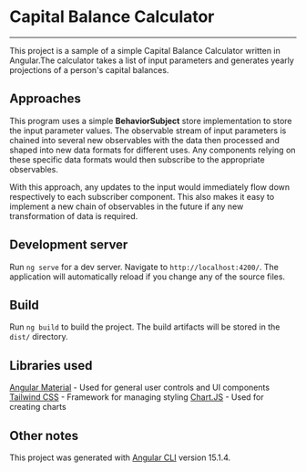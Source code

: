 # Capital Balance Calculator
---

This project is a sample of a simple Capital Balance Calculator written in Angular.The calculator takes a list of input parameters and generates yearly projections of a person's capital balances. 

## Approaches

This program uses a simple **BehaviorSubject** store implementation to store the input parameter values. The observable stream of input parameters is chained into several new observables with the data then processed and shaped into new data formats for different uses. Any components relying on these specific data formats would then subscribe to the appropriate observables.

With this approach, any updates to the input would immediately flow down respectively to each subscriber component. This also makes it easy to implement a new chain of observables in the future if any new transformation of data is required.

## Development server

Run `ng serve` for a dev server. Navigate to `http://localhost:4200/`. The application will automatically reload if you change any of the source files.

## Build

Run `ng build` to build the project. The build artifacts will be stored in the `dist/` directory.

## Libraries used

[Angular Material](https://material.angular.io/) - Used for general user controls and UI components 
[Tailwind CSS](https://tailwindcss.com/) - Framework for managing styling
[Chart.JS](https://www.chartjs.org/) - Used for creating charts

## Other notes

This project was generated with [Angular CLI](https://github.com/angular/angular-cli) version 15.1.4.
